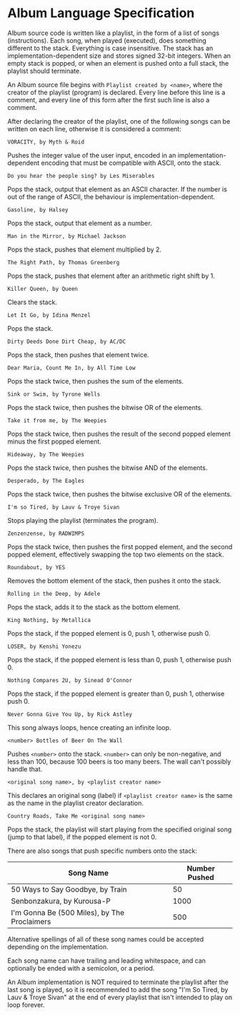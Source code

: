 # Album Language Specification

Album source code is written like a playlist, in the form of a list of songs (instructions). Each song, when played (executed), does something different to the stack. Everything is case insensitive. The stack has an implementation-dependent size and stores signed 32-bit integers. When an empty stack is popped, or when an element is pushed onto a full stack, the playlist should terminate.

An Album source file begins with `Playlist created by <name>`, where the creator of the playlist (program) is declared. Every line before this line is a comment, and every line of this form after the first such line is also a comment.

After declaring the creator of the playlist, one of the following songs can be written on each line, otherwise it is considered a comment:

    VORACITY, by Myth & Roid

Pushes the integer value of the user input, encoded in an implementation-dependent encoding that must be compatible with ASCII, onto the stack.

    Do you hear the people sing? by Les Miserables

Pops the stack, output that element as an ASCII character. If the number is out of the range of ASCII, the behaviour is implementation-dependent.

    Gasoline, by Halsey

Pops the stack, output that element as a number.

    Man in the Mirror, by Michael Jackson

Pops the stack, pushes that element multiplied by 2.

    The Right Path, by Thomas Greenberg

Pops the stack, pushes that element after an arithmetic right shift by 1.

    Killer Queen, by Queen

Clears the stack.

    Let It Go, by Idina Menzel

Pops the stack.

    Dirty Deeds Done Dirt Cheap, by AC/DC

Pops the stack, then pushes that element twice.

    Dear Maria, Count Me In, by All Time Low

Pops the stack twice, then pushes the sum of the elements.

    Sink or Swim, by Tyrone Wells

Pops the stack twice, then pushes the bitwise OR of the elements.

    Take it from me, by The Weepies

Pops the stack twice, then pushes the result of the second popped element minus the first popped element.

    Hideaway, by The Weepies

Pops the stack twice, then pushes the bitwise AND of the elements.

    Desperado, by The Eagles

Pops the stack twice, then pushes the bitwise exclusive OR of the elements.

    I'm so Tired, by Lauv & Troye Sivan

Stops playing the playlist (terminates the program).

    Zenzenzense, by RADWIMPS

Pops the stack twice, then pushes the first popped element, and the second popped element, effectively swapping the top two elements on the stack.

    Roundabout, by YES

Removes the bottom element of the stack, then pushes it onto the stack.

    Rolling in the Deep, by Adele

Pops the stack, adds it to the stack as the bottom element.

    King Nothing, by Metallica

Pops the stack, if the popped element is 0, push 1, otherwise push 0.

    LOSER, by Kenshi Yonezu

Pops the stack, if the popped element is less than 0, push 1, otherwise push 0.

    Nothing Compares 2U, by Sinead O'Connor

Pops the stack, if the popped element is greater than 0, push 1, otherwise push 0.

    Never Gonna Give You Up, by Rick Astley

This song always loops, hence creating an infinite loop.

    <number> Bottles of Beer On The Wall

Pushes `<number>` onto the stack. `<number>` can only be non-negative, and less than 100, because 100 beers is too many beers. The wall can't possibly handle that.

    <original song name>, by <playlist creator name>

This declares an original song (label) if `<playlist creator name>` is the same as the name in the playlist creator declaration.

    Country Roads, Take Me <original song name>

Pops the stack, the playlist will start playing from the specified original song (jump to that label), if the popped element is not 0.

There are also songs that push specific numbers onto the stack:

| Song Name                                                     | Number Pushed |
|---------------------------------------------------------------|---------------|
| 50 Ways to Say Goodbye, by Train                              | 50            |
| Senbonzakura, by Kurousa-P                                    | 1000          |
| I'm Gonna Be (500 Miles), by The Proclaimers                  | 500           |

Alternative spellings of all of these song names could be accepted depending on the implementation.

Each song name can have trailing and leading whitespace, and can optionally be ended with a semicolon, or a period.

An Album implementation is NOT required to terminate the playlist after the last song is played, so it is recommended to add the song "I'm So Tired, by Lauv & Troye Sivan" at the end of every playlist that isn't intended to play on loop forever.